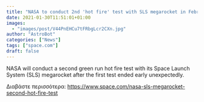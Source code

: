 ```yaml
---
title: "NASA to conduct 2nd 'hot fire' test with SLS megarocket in February"
date: 2021-01-30T11:51:01+01:00
images:
  - "images/post/V44PnEHCu7tFRbgLcr2CXn.jpg"
author: "AstroBot"
categories: ["News"]
tags: ["space.com"]
draft: false
---
```


NASA will conduct a second green run hot fire test with its Space Launch System (SLS) megarocket after the first test ended early unexpectedly. 

Διαβάστε περισσότερα: https://www.space.com/nasa-sls-megarocket-second-hot-fire-test
